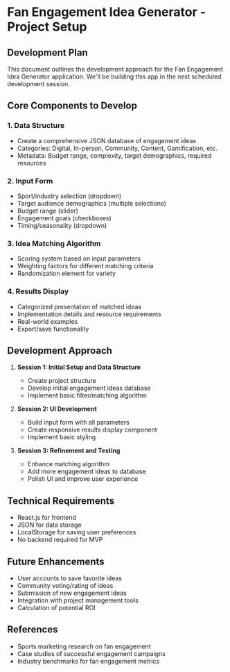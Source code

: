 # Fan Engagement Idea Generator - Project Setup

## Development Plan

This document outlines the development approach for the Fan Engagement Idea Generator application. We'll be building this app in the next scheduled development session.

## Core Components to Develop

### 1. Data Structure
- Create a comprehensive JSON database of engagement ideas
- Categories: Digital, In-person, Community, Content, Gamification, etc.
- Metadata: Budget range, complexity, target demographics, required resources

### 2. Input Form
- Sport/industry selection (dropdown)
- Target audience demographics (multiple selections)
- Budget range (slider)
- Engagement goals (checkboxes)
- Timing/seasonality (dropdown)

### 3. Idea Matching Algorithm
- Scoring system based on input parameters
- Weighting factors for different matching criteria
- Randomization element for variety

### 4. Results Display
- Categorized presentation of matched ideas
- Implementation details and resource requirements
- Real-world examples
- Export/save functionality

## Development Approach

1. **Session 1: Initial Setup and Data Structure**
   - Create project structure
   - Develop initial engagement ideas database
   - Implement basic filter/matching algorithm

2. **Session 2: UI Development**
   - Build input form with all parameters
   - Create responsive results display component
   - Implement basic styling

3. **Session 3: Refinement and Testing**
   - Enhance matching algorithm
   - Add more engagement ideas to database
   - Polish UI and improve user experience

## Technical Requirements

- React.js for frontend
- JSON for data storage
- LocalStorage for saving user preferences
- No backend required for MVP

## Future Enhancements

- User accounts to save favorite ideas
- Community voting/rating of ideas
- Submission of new engagement ideas
- Integration with project management tools
- Calculation of potential ROI

## References

- Sports marketing research on fan engagement
- Case studies of successful engagement campaigns
- Industry benchmarks for fan engagement metrics